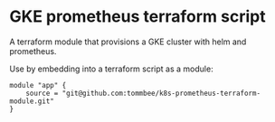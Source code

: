 # GKE prometheus terraform script 

A terraform module that provisions a GKE cluster with helm and prometheus.

Use by embedding into a terraform script as a module:

```
module "app" {
    source = "git@github.com:tommbee/k8s-prometheus-terraform-module.git"
}
```
